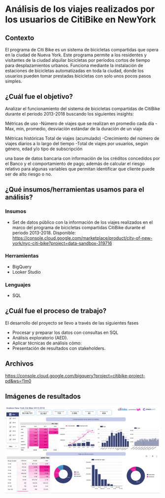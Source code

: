 # Análisis de los viajes realizados por los usuarios de CitiBike en NewYork

## Contexto

El programa de Citi Bike es un sistema de bicicletas compartidas que opera en la ciudad de Nueva York. Este programa permite a los residentes y visitantes de la ciudad alquilar bicicletas por períodos cortos de tiempo para desplazamientos urbanos. Funciona mediante la instalación de estaciones de bicicletas automatizadas en toda la ciudad, donde los usuarios pueden tomar prestadas bicicletas con solo unos pocos pasos simples.


## ¿Cuál fue el objetivo? 

Analizar el funcionamiento del sistema de bicicletas compartidas de CitiBike durante el periodo 2013-2018 buscando los siguientes insights: 

Métricas de uso 
-Número de viajes que se realizan en promedio cada día
-Max, min, promedio, desviación estándar de la duración de un viaje

Métricas históricas 
Total de viajes (acumulado)
-Crecimiento del número de viajes diarios a lo largo del tiempo
-Total de viajes por usuarios, según género, edad y/o tipo de subscripción

 una base de datos bancaria con información de los créditos concedidos por el Banco y el comportamiento de pago; además de calcular el riesgo relativo para algunas variables que permitan identificar que cliente puede ser de alto riesgo o no. 


## ¿Qué insumos/herramientas usamos para el análisis?  

### Insumos

- Set de datos público con la información de los viajes realizados en el marco del programa de bicicletas compartidas CitiBike durante el periodo 2013-2018. Disponible: https://console.cloud.google.com/marketplace/product/city-of-new-york/nyc-citi-bike?project=data-sandbox-319716

### Herramientas

- BigQuery
- Looker Studio

### Lenguajes

- SQL

## ¿Cuál fue el proceso de trabajo?  

El desarrollo del proyecto se llevo a través de las siguientes fases

-   Procesar y preparar los datos con consultas en SQL 
-  Análisis exploratorio (AED).
-   Aplicar técnicas de análisis cómo:
-   Presentación de resultados con stakeholders.


## Archivos

https://console.cloud.google.com/bigquery?project=citibike-project-pd&ws=!1m0


## Imágenes de resultados

![enter image description here](https://github.com/JPatoDiaz/citibike-new-york/blob/main/assets/CitiBike1.png)
